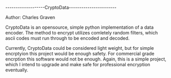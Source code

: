 -------------------CryptoData-----------------------

Author: Charles Graven

CryptoData is an opensource, simple python implementation of a data encoder. The method to encrypt utilizes comletely random filters, which ascii codes must run through to be encoded and decoded.

Currently, CryptoData could be considered light weight, but for simple encrptyion this project would be enough safety. For commercial grade encrption this software would not be enough. Again, this is a simple project, which I intend to upgrade and make safe for professional encryption eventually.
